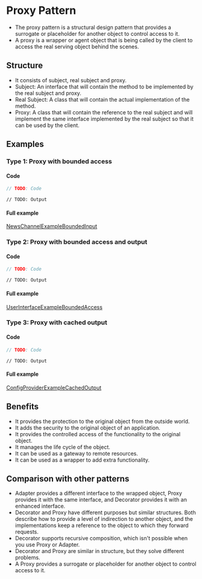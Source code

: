 ﻿
# Proxy Pattern

- The proxy pattern is a structural design pattern that provides a surrogate or placeholder for another object to control access to it.
- A proxy is a wrapper or agent object that is being called by the client to access the real serving object behind the scenes.

## Structure

- It consists of subject, real subject and proxy.
- Subject: An interface that will contain the method to be implemented by the real subject and proxy.
- Real Subject: A class that will contain the actual implementation of the method.
- Proxy: A class that will contain the reference to the real subject and will implement the same interface implemented by the real subject so that it can be used by the client.

## Examples

### Type 1: Proxy with bounded access

#### Code

```csharp
// TODO: Code
```
```
// TODO: Output
```

#### Full example

[NewsChannelExampleBoundedInput](./../../GofConsoleApp/Examples/Structural/ProxyPattern/NewsChannelExampleBoundedAccess.cs)


### Type 2: Proxy with bounded access and output

#### Code

```csharp
// TODO: Code
```
```
// TODO: Output
```

#### Full example

[UserInterfaceExampleBoundedAccess](./../../GofConsoleApp/Examples/Structural/ProxyPattern/UserInterfaceExampleBoundedAccess.cs)


### Type 3: Proxy with cached output

#### Code

```csharp
// TODO: Code
```
```
// TODO: Output
```

#### Full example

[ConfigProviderExampleCachedOutput](./../../GofConsoleApp/Examples/Structural/ProxyPattern/ConfigProviderExampleCachedOutput.cs)


## Benefits

- It provides the protection to the original object from the outside world.
- It adds the security to the original object of an application.
- It provides the controlled access of the functionality to the original object.
- It manages the life cycle of the object.
- It can be used as a gateway to remote resources.
- It can be used as a wrapper to add extra functionality.

## Comparison with other patterns

- Adapter provides a different interface to the wrapped object, Proxy provides it with the same interface, and Decorator provides it with an enhanced interface.
- Decorator and Proxy have different purposes but similar structures. Both describe how to provide a level of indirection to another object, and the implementations keep a reference to the object to which they forward requests.
- Decorator supports recursive composition, which isn't possible when you use Proxy or Adapter.
- Decorator and Proxy are similar in structure, but they solve different problems.
- A Proxy provides a surrogate or placeholder for another object to control access to it.

